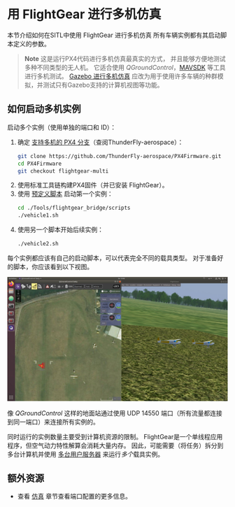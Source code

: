 # 用 FlightGear 进行多机仿真

本节介绍如何在SITL中使用 FlightGear 进行多机仿真 所有车辆实例都有其启动脚本定义的参数。

> **Note** 这是运行PX4代码进行多机仿真最真实的方式， 并且能够方便地测试多种不同类型的无人机。 它适合使用 *QGroundControl*，[MAVSDK](https://mavsdk.mavlink.io/) 等工具进行多机测试。 [Gazebo 进行多机仿真](../simulation/multi-vehicle-simulation.md) 应改为用于使用许多车辆的种群模拟，并测试只有Gazebo支持的计算机视图等功能。


## 如何启动多机实例

启动多个实例（使用单独的端口和 ID）：

1. 确定 [支持多机的 PX4 分支](https://github.com/ThunderFly-aerospace/PX4Firmware/tree/flightgear-multi)（查阅ThunderFly-aerospace）：
   ```bash
   git clone https://github.com/ThunderFly-aerospace/PX4Firmware.git
   cd PX4Firmware
   git checkout flightgear-multi  
   ```
1. 使用标准工具链构建PX4固件（并已安装 FlightGear）。
1. 使用 [预定义脚本](https://github.com/ThunderFly-aerospace/PX4-FlightGear-Bridge/tree/master/scripts) 启动第一个实例：
   ```bash
   cd ./Tools/flightgear_bridge/scripts
   ./vehicle1.sh
   ```
1. 使用另一个脚本开始后续实例：
   ```bash
   ./vehicle2.sh
   ```

每个实例都应该有自己的启动脚本，可以代表完全不同的载具类型。 对于准备好的脚本，你应该看到以下视图。

![使用 PX4 SITL 和 FlightGear 的多载具仿真](../../assets/simulation/flightgear/flightgear-multi-vehicle-sitl.jpg)

像 *QGroundControl* 这样的地面站通过使用 UDP 14550 端口（所有流量都连接到同一端口）来连接所有实例的。

同时运行的实例数量主要受到计算机资源的限制。 FlightGear是一个单线程应用程序，但空气动力特性解算会消耗大量内存。 因此，可能需要（将任务）拆分到多台计算机并使用 [多台用户服务器](http://wiki.flightgear.org/index.php?title=Howto:Multiplayer) 来运行*多个*载具实例。

## 额外资源

* 查看 [仿真](../simulation/README.md) 章节查看端口配置的更多信息。
